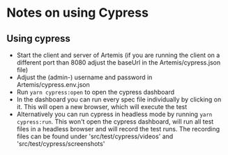 # Notes on using Cypress

## Using cypress
* Start the client and server of Artemis (if you are running the client on a different port than 8080 adjust the baseUrl in the Artemis/cypress.json file)
* Adjust the (admin-) username and password in Artemis/cypress.env.json
* Run `` yarn cypress:open `` to open the cypress dashboard
* In the dashboard you can run every spec file individually by clicking on it. This will open a new browser, which will execute the test
* Alternatively you can run cypress in headless mode by running `` yarn cypress:run ``. This won't open the cypress dashboard, will run all test files in a headless browser and will record the test runs. The recording files can be found under 'src/test/cypress/videos' and 'src/test/cypress/screenshots'
